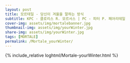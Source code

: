 ```yaml
---
layout: post
title: 모르테일 - 당신이 겨울을 말하는 방식
subtitle: KPC - 클로리스 R. 모르서스 | PC - 피터 P. 페어리테일
cover-img: assets/img/mortalebanner.jpg
thumbnail-img: assets/img/yourWinter.jpg
share-img: assets/img/yourWinter.jpg
tags: [MORTALE]
permalink: /Mortale_yourWinter/
---
```



{% include_relative loghtml/Mortale-yourWinter.html %}
